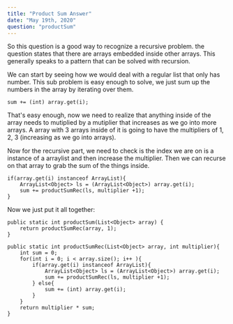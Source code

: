 ```yaml
---
title: "Product Sum Answer"
date: "May 19th, 2020"
question: "productSum"
---
```


So this question is a good way to recognize a recursive problem. the question states that there are arrays embedded inside other arrays. This generally speaks to a pattern that can be solved with recursion.

We can start by seeing how we would deal with a regular list that only has number. This sub problem is easy enough to solve, we just sum up the numbers in the array by iterating over them.

<div align="left">

    sum += (int) array.get(i);

</div>

That's easy enough, now we need to realize that anything inside of the array needs to mutiplied by a mutiplier that increases as we go into more arrays. A array with 3 arrays inside of it is going to have the multipliers of 1, 2, 3 (increasing as we go into arrays).

Now for the recursive part, we need to check is the index we are on is a instance of a arraylist and then increase the multiplier. Then we can recurse on that array to grab the sum of the things inside.

<div align="left">

    if(array.get(i) instanceof ArrayList){
        ArrayList<Object> ls = (ArrayList<Object>) array.get(i);
        sum += productSumRec(ls, multiplier +1);
    }

</div>

Now we just put it all together:

<div align="left">

    public static int productSum(List<Object> array) {
        return productSumRec(array, 1);
    }

    public static int productSumRec(List<Object> array, int multiplier){
        int sum = 0;
        for(int i = 0; i < array.size(); i++ ){
            if(array.get(i) instanceof ArrayList){
                ArrayList<Object> ls = (ArrayList<Object>) array.get(i);
                sum += productSumRec(ls, multiplier +1);
            } else{
                sum += (int) array.get(i);
            }
        }
        return multiplier * sum;
    }

</div>